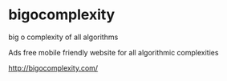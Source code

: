 # bigocomplexity
big o complexity of all algorithms

Ads free mobile friendly website for all algorithmic complexities

http://bigocomplexity.com/

